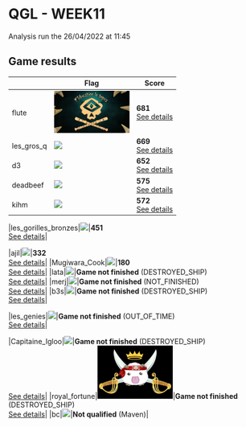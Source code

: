 # QGL - WEEK11

Analysis run the 26/04/2022 at 11:45

## Game results

||Flag|Score|
|--|--|--|
|flute|<img src="../flags/flute.png" width="150" height="" />|**681**<br>[See details](./pool-17)|
|les_gros_q|<img src="../flags/les_gros_q.png" width="150" height="" />|**669**<br>[See details](./pool-16)|
|d3|<img src="../flags/d3.png" width="150" height="" />|**652**<br>[See details](./pool-15)|
|deadbeef|<img src="../flags/deadbeef.png" width="150" height="" />|**575**<br>[See details](./pool-9)|
|kihm|<img src="../flags/kihm.png" width="150" height="" />|**572**<br>[See details](./pool-10)|

|les_gorilles_bronzes|<img src="../flags/les_gorilles_bronzes.png" width="150" height="" />|**451**<br>[See details](./pool-22)|

|ajil|<img src="../flags/ajil.png" width="150" height="" />|**332**<br>[See details](./pool-6)|
|Mugiwara_Cook|<img src="../flags/Mugiwara_Cook.png" width="150" height="" />|**180**<br>[See details](./pool-7)|
|lata|<img src="../flags/lata.png" width="150" height="" />|**Game not finished** (DESTROYED_SHIP)<br>[See details](./pool-18)|
|merj|<img src="../flags/merj.png" width="150" height="" />|**Game not finished** (NOT_FINISHED)<br>[See details](./pool-11)|
|b3s|<img src="../flags/b3s.png" width="150" height="" />|**Game not finished** (DESTROYED_SHIP)<br>[See details](./pool-12)|

|les_genies|<img src="../flags/les_genies.png" width="150" height="" />|**Game not finished** (OUT_OF_TIME)<br>[See details](./pool-22)|

|Capitaine_Igloo|<img src="../flags/Capitaine_Igloo.png" width="150" height="" />|**Game not finished** (DESTROYED_SHIP)<br>[See details](./pool-13)|
|royal_fortune|<img src="../flags/royal_fortune.png" width="150" height="" />|**Game not finished** (DESTROYED_SHIP)<br>[See details](./pool-19)|
|bc|<img src="../flags/bc.png" width="150" height="" />|**Not qualified** (Maven)|
